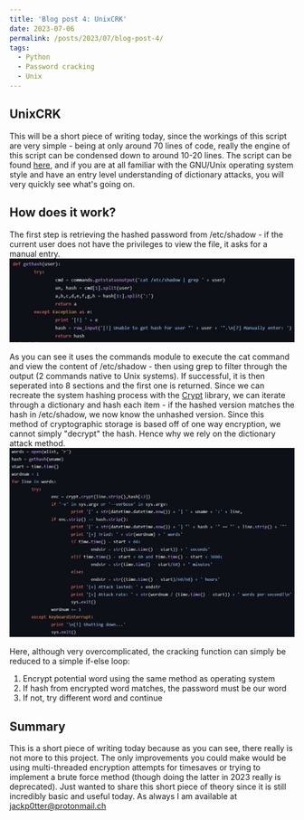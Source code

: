 ```yaml
---
title: 'Blog post 4: UnixCRK'
date: 2023-07-06
permalink: /posts/2023/07/blog-post-4/
tags:
  - Python
  - Password cracking
  - Unix
---
```



UnixCRK
------

This will be a short piece of writing today, since the workings of this script are very simple - being at only around 70 lines of code, really the engine of this script can be condensed down to around 10-20 lines.
The script can be found [here](https://github.com/j-4ck/unixcrk), and if you are at all familiar with the GNU/Unix operating system style and have an entry level understanding of dictionary attacks, you will very quickly see what's going on.


How does it work?
------
The first step is retrieving the hashed password from /etc/shadow - if the current user does not have the privileges to view the file, it asks for a manual entry.
![gethash function](/images/unixcrk1.JPG)

As you can see it uses the commands module to execute the cat command and view the content of /etc/shadow - then using grep to filter through the output (2 commands native to Unix systems). If successful, it is then seperated into 8 sections and the first one is returned.
Since we can recreate the system hashing process with the [Crypt](https://docs.python.org/3/library/crypt.html) library, we can iterate through a dictionary and hash each item - if the hashed version matches the hash in /etc/shadow, we now know the unhashed version. Since this method of cryptographic storage is based off of one way encryption, we cannot simply "decrypt" the hash.
Hence why we rely on the dictionary attack method.
![cracking function](/images/unixcrk2.JPG)

Here, although very overcomplicated, the cracking function can simply be reduced to a simple if-else loop:
1. Encrypt potential word using the same method as operating system
1. If hash from encrypted word matches, the password must be our word
1. If not, try different word and continue

Summary
------
This is a short piece of writing today because as you can see, there really is not more to this project. The only improvements you could make would be using multi-threaded encryption attempts for timesaves or trying to implement a brute force method (though doing the latter in 2023 really is deprecated).
Just wanted to share this short piece of theory since it is still incredibly basic and useful today.
As always I am available at jackp0tter@protonmail.ch
